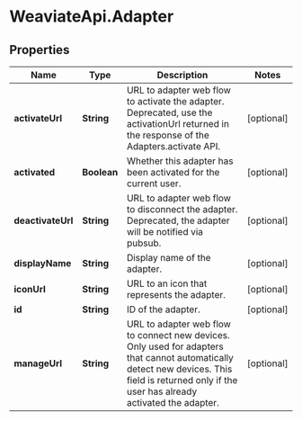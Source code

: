 # WeaviateApi.Adapter

## Properties
Name | Type | Description | Notes
------------ | ------------- | ------------- | -------------
**activateUrl** | **String** | URL to adapter web flow to activate the adapter. Deprecated, use the activationUrl returned in the response of the Adapters.activate API. | [optional] 
**activated** | **Boolean** | Whether this adapter has been activated for the current user. | [optional] 
**deactivateUrl** | **String** | URL to adapter web flow to disconnect the adapter. Deprecated, the adapter will be notified via pubsub. | [optional] 
**displayName** | **String** | Display name of the adapter. | [optional] 
**iconUrl** | **String** | URL to an icon that represents the adapter. | [optional] 
**id** | **String** | ID of the adapter. | [optional] 
**manageUrl** | **String** | URL to adapter web flow to connect new devices. Only used for adapters that cannot automatically detect new devices. This field is returned only if the user has already activated the adapter. | [optional] 


